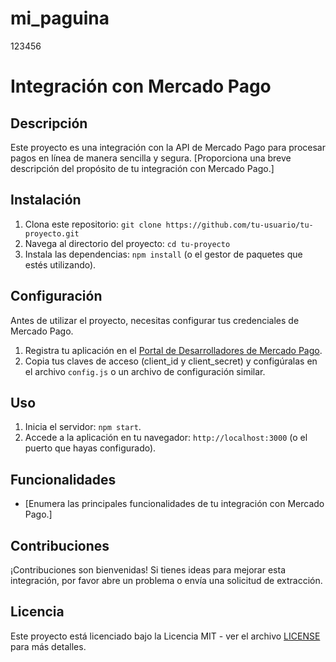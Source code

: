 # mi_paguina
123456
# Integración con Mercado Pago

## Descripción
Este proyecto es una integración con la API de Mercado Pago para procesar pagos en línea de manera sencilla y segura. [Proporciona una breve descripción del propósito de tu integración con Mercado Pago.]

## Instalación
1. Clona este repositorio: `git clone https://github.com/tu-usuario/tu-proyecto.git`
2. Navega al directorio del proyecto: `cd tu-proyecto`
3. Instala las dependencias: `npm install` (o el gestor de paquetes que estés utilizando).

## Configuración
Antes de utilizar el proyecto, necesitas configurar tus credenciales de Mercado Pago.
1. Registra tu aplicación en el [Portal de Desarrolladores de Mercado Pago](https://www.mercadopago.com.ar/developers/es/guides/credentials/introduction).
2. Copia tus claves de acceso (client_id y client_secret) y configúralas en el archivo `config.js` o un archivo de configuración similar.

## Uso
1. Inicia el servidor: `npm start`.
2. Accede a la aplicación en tu navegador: `http://localhost:3000` (o el puerto que hayas configurado).

## Funcionalidades
- [Enumera las principales funcionalidades de tu integración con Mercado Pago.]

## Contribuciones
¡Contribuciones son bienvenidas! Si tienes ideas para mejorar esta integración, por favor abre un problema o envía una solicitud de extracción.

## Licencia
Este proyecto está licenciado bajo la Licencia MIT - ver el archivo [LICENSE](LICENSE) para más detalles.
